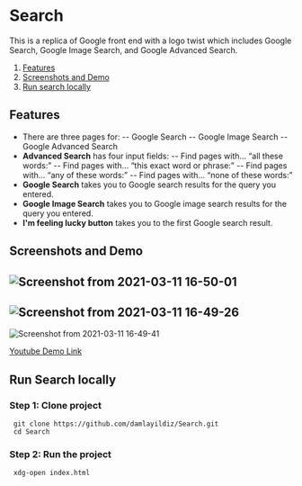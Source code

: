 # Search

This  is a replica of Google front end with a logo twist which includes Google Search, Google Image Search, and Google Advanced Search.
1. [Features](##Features)
2. [Screenshots and Demo](##ScreenshotsandDemo)
3. [Run search locally](##RunSearchlocally)

## Features 

- There are three pages for: 
-- Google Search
-- Google Image Search
-- Google Advanced Search
- **Advanced Search** has four input fields:
-- Find pages with… “all these words:”
-- Find pages with… “this exact word or phrase:”
-- Find pages with… “any of these words:”
-- Find pages with… “none of these words:”
- **Google Search** takes you to Google search results for the query you entered.
- **Google Image Search** takes you to Google image search results for the query you entered.
- **I'm feeling lucky button** takes you to the first Google search result.

## Screenshots and Demo
![Screenshot from 2021-03-11 16-50-01](https://user-images.githubusercontent.com/56313500/110797656-5c442680-828a-11eb-986d-474009e83d0e.png)  
---
![Screenshot from 2021-03-11 16-49-26](https://user-images.githubusercontent.com/56313500/110797663-5e0dea00-828a-11eb-907b-cd135d94059c.png)  
---
![Screenshot from 2021-03-11 16-49-41](https://user-images.githubusercontent.com/56313500/110797650-59e1cc80-828a-11eb-8dbf-9236cbdf953c.png)


[Youtube Demo Link](https://youtu.be/vX42q3eim90)

## Run Search locally

### Step 1: Clone project
```
 git clone https://github.com/damlayildiz/Search.git
 cd Search 
 ```
### Step 2: Run the project
```
 xdg-open index.html
 ```

